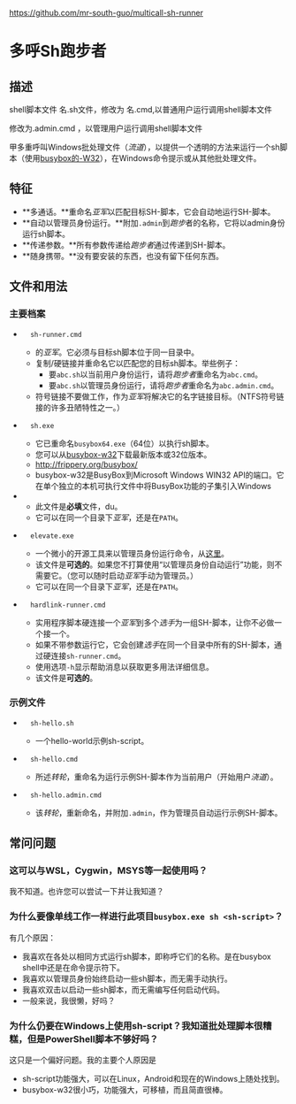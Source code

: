 https://github.com/mr-south-guo/multicall-sh-runner

# 多呼Sh跑步者

## 描述

shell脚本文件   名.sh文件，修改为 名.cmd,以普通用户运行调用shell脚本文件

修改为.admin.cmd ，以管理用户运行调用shell脚本文件





甲多重呼叫Windows批处理文件（*流道*），以提供一个透明的方法来运行一个sh脚本（使用[busybox的-W32](http://frippery.org/busybox/)），在Windows命令提示或从其他批处理文件。

## 特征

- **多通话。**重命名*亚军*以匹配目标SH-脚本，它会自动地运行SH-脚本。
- **自动以管理员身份运行。**附加`.admin`到*跑步*者的名称，它将以admin身份运行sh脚本。
- **传递参数。**所有参数传递给*跑步者*通过传递到SH-脚本。
- **随身携带。**没有要安装的东西，也没有留下任何东西。

## 文件和用法

### 主要档案

- ```
    sh-runner.cmd
    ```

    - 的*亚军*。它必须与目标sh脚本位于同一目录中。
    - 复制/硬链接并重命名它以匹配您的目标sh脚本。举些例子：
        - 要`abc.sh`以当前用户身份运行，请将*跑步者*重命名为`abc.cmd`。
        - 要`abc.sh`以管理员身份运行，请将*跑步者*重命名为`abc.admin.cmd`。
    - 符号链接不要做工作，作为*亚军*将解决它的名字链接目标。（NTFS符号链接的许多丑陋特性之一。）

- ```
    sh.exe
    ```

    - 它已重命名`busybox64.exe`（64位）以执行sh脚本。
    - 您可以从[busybox-w32](http://frippery.org/busybox/)下载最新版本或32位版本。
    - http://frippery.org/busybox/
    - busybox-w32是BusyBox到Microsoft Windows WIN32 API的端口。它在单个独立的本机可执行文件中将BusyBox功能的子集引入Windows
- 
    - 此文件是**必填**文件，du。
    - 它可以在同一个目录下*亚军*，还是在`PATH`。
    
- ```
    elevate.exe
    ```

    - 一个微小的开源工具来以管理员身份运行命令，从[这里](http://code.kliu.org/misc/elevate/)。
    - 该文件是**可选的**。如果您不打算使用“以管理员身份自动运行”功能，则不需要它。（您可以随时启动*亚军*手动为管理员。）
    - 它可以在同一个目录下*亚军*，还是在`PATH`。

- ```
    hardlink-runner.cmd
    ```

    - 实用程序脚本硬连接一个*亚军*到多个*选手*为一组SH-脚本，让你不必做一个接一个。
    - 如果不带参数运行它，它会创建*选手*在同一个目录中所有的SH-脚本，通过硬连接`sh-runner.cmd`。
    - 使用选项`-h`显示帮助消息以获取更多用法详细信息。
    - 该文件是**可选的**。

### 示例文件

- ```
    sh-hello.sh
    ```

    - 一个hello-world示例sh-script。

- ```
    sh-hello.cmd
    ```

    - 所述*转轮*，重命名为运行示例SH-脚本作为当前用户（开始用户*浇道*）。

- ```
    sh-hello.admin.cmd
    ```

    - 该*转轮*，重新命名，并附加`.admin`，作为管理员自动运行示例SH-脚本。

## 常问问题

### 这可以与WSL，Cygwin，MSYS等一起使用吗？

我不知道。也许您可以尝试一下并让我知道？

### 为什么要像单线工作一样进行此项目`busybox.exe sh <sh-script>`？

有几个原因：

- 我喜欢在各处以相同方式运行sh脚本，即称呼它们的名称。是在busybox shell中还是在命令提示符下。
- 我喜欢以管理员身份始终启动一些sh脚本，而无需手动执行。
- 我喜欢双击以启动一些sh脚本，而无需编写任何启动代码。
- 一般来说，我很懒，好吗？

### 为什么仍要在Windows上使用sh-script？我知道批处理脚本很糟糕，但是PowerShell脚本不够好吗？

这只是一个偏好问题。我的主要个人原因是

- sh-script功能强大，可以在Linux，Android和现在的Windows上随处找到。
- busybox-w32很小巧，功能强大，可移植，而且简直很棒。